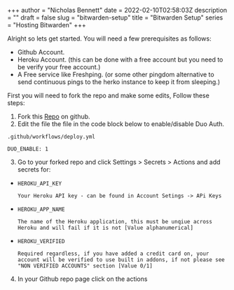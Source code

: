 +++
author = "Nicholas Bennett"
date = 2022-02-10T02:58:03Z
description = ""
draft = false
slug = "bitwarden-setup"
title = "Bitwarden Setup"
series = "Hosting Bitwarden"
+++

Alright so lets get started. You will need a few prerequisites as follows:

+ Github Account.
+ Heroku Account. (this can be done with a free account but you need to be verify your free account.)
+ A Free service like Freshping. (or some other pingdom alternative to send continuous pings to the herko instance to keep it from sleeping.)

First you will need to fork the repo and make some edits, Follow these steps:

1. Fork this [Repo](https://github.com/davidjameshowell/vaultwarden_heroku "Vaultwarden Heroku") on github.
2. Edit the file the file in the code block below to enable/disable Duo Auth.
```
.github/workflows/deploy.yml

DUO_ENABLE: 1 
```

3. Go to your forked repo and click Settings > Secrets > Actions and add secrets for:


+     HEROKU_API_KEY
 	```
 	Your Heroku API key - can be found in Account Setings -> APi Keys
 	```
+     HEROKU_APP_NAME
 	```
 	The name of the Heroku application, this must be unqiue across Heroku and will fail if it is not [Value alphanumerical]
 	```
+     HEROKU_VERIFIED
 	```
 	Required regardless, if you have added a credit card on, your account will be verified to use built in addons, if not please see "NON VERIFIED ACCOUNTS" section [Value 0/1]
 	```


4. In your Github repo page click on the actions 

